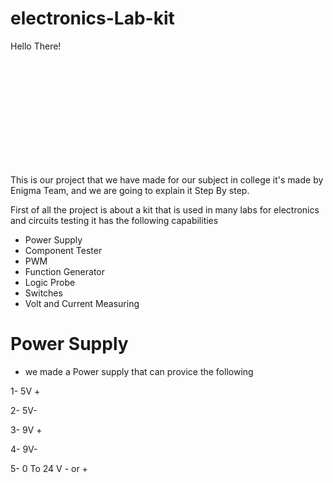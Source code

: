 # electronics-Lab-kit

<p style='width: 200px; height: 200px;'>Hello There!</p>

This is our project that we have made for our subject in college it's made by Enigma Team, and we are going to explain it Step By step.

First of all the project is about a kit that is used in many labs for electronics and circuits testing it has the following capabilities

- Power Supply
- Component Tester
- PWM
- Function Generator
- Logic Probe
- Switches 
- Volt and Current Measuring 



# Power Supply 

* we made a Power supply that can provice the following 

1- 5V +

2- 5V-

3- 9V +

4- 9V-

5- 0 To 24 V - or +
